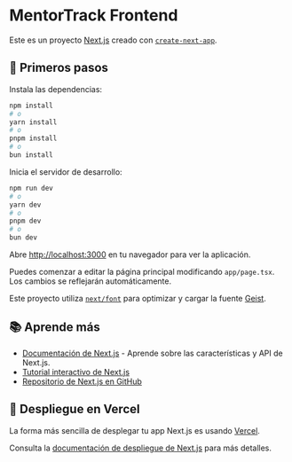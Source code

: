 # MentorTrack Frontend

Este es un proyecto [Next.js](https://nextjs.org) creado con [`create-next-app`](https://nextjs.org/docs/app/api-reference/cli/create-next-app).

## 🚀 Primeros pasos

Instala las dependencias:

```bash
npm install
# o
yarn install
# o
pnpm install
# o
bun install
```

Inicia el servidor de desarrollo:

```bash
npm run dev
# o
yarn dev
# o
pnpm dev
# o
bun dev
```

Abre [http://localhost:3000](http://localhost:3000) en tu navegador para ver la aplicación.

Puedes comenzar a editar la página principal modificando `app/page.tsx`. Los cambios se reflejarán automáticamente.

Este proyecto utiliza [`next/font`](https://nextjs.org/docs/app/building-your-application/optimizing/fonts) para optimizar y cargar la fuente [Geist](https://vercel.com/font).

## 📚 Aprende más

- [Documentación de Next.js](https://nextjs.org/docs) - Aprende sobre las características y API de Next.js.
- [Tutorial interactivo de Next.js](https://nextjs.org/learn)
- [Repositorio de Next.js en GitHub](https://github.com/vercel/next.js)

## 🚢 Despliegue en Vercel

La forma más sencilla de desplegar tu app Next.js es usando [Vercel](https://vercel.com/new?utm_medium=default-template&filter=next.js&utm_source=create-next-app&utm_campaign=create-next-app-readme).

Consulta la [documentación de despliegue de Next.js](https://nextjs.org/docs/app/building-your-application/deploying) para más detalles.
